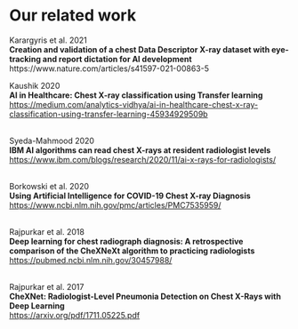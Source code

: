 # Our related work

<p>
Karargyris et al. 2021 <br>
<strong>Creation and validation of a chest Data Descriptor X-ray dataset with eye-tracking and report dictation for AI
development</strong><br>
https://www.nature.com/articles/s41597-021-00863-5 <br>

Kaushik 2020 <br>
<strong>AI in Healthcare: Chest X-ray classification using Transfer learning</strong> </br>
https://medium.com/analytics-vidhya/ai-in-healthcare-chest-x-ray-classification-using-transfer-learning-45934929509b <br>
<br>

Syeda-Mahmood 2020 <br>
<strong>IBM AI algorithms can read chest X-rays at resident radiologist levels</strong> <br>
https://www.ibm.com/blogs/research/2020/11/ai-x-rays-for-radiologists/ <br>
<br>

Borkowski et al. 2020 <br>
<strong>Using Artificial Intelligence for COVID-19 Chest
X-ray Diagnosis</strong> <br>
https://www.ncbi.nlm.nih.gov/pmc/articles/PMC7535959/ <br>
<br>

Rajpurkar et al. 2018 <br>
<strong>Deep learning for chest radiograph diagnosis: A retrospective comparison of the CheXNeXt algorithm to practicing
radiologists</strong>
https://pubmed.ncbi.nlm.nih.gov/30457988/ <br>
<br>

Rajpurkar et al. 2017 <br>
<strong>CheXNet: Radiologist-Level Pneumonia Detection on Chest X-Rays with Deep Learning</strong><br>
https://arxiv.org/pdf/1711.05225.pdf <br>
</p>
